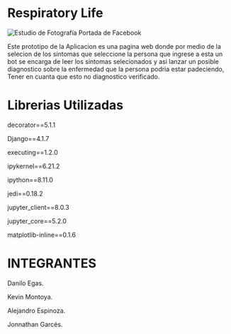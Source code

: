 #  Respiratory Life
![Estudio de Fotografía Portada de Facebook](https://github.com/JonnatGarces/Proyecto-Sistemas-Inteligentes/assets/124941019/29a3375f-4ada-49c4-b020-9bd137bcf0ce)

Este prototipo de la Aplicacion es una pagina web donde por medio de la selecion de los sintomas  que seleccione la persona que ingrese a esta un bot se encarga de leer los sintomas selecionados y asi  lanzar un posible diagnostico sobre la enfermedad que la persona podria estar padeciendo, Tener en cuanta que esto no diagnostico verificado. 

# Librerias Utilizadas
decorator==5.1.1

Django==4.1.7

executing==1.2.0

ipykernel==6.21.2

ipython==8.11.0

jedi==0.18.2

jupyter_client==8.0.3

jupyter_core==5.2.0

matplotlib-inline==0.1.6

# INTEGRANTES

Danilo Egas.

Kevin Montoya.

Alejandro Espinoza.

Jonnathan Garcés.



